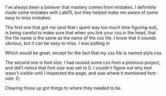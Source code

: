 I've always been a believer that mastery comes from mistakes. I definitely made some mistakes with Lab05, but they helped make me aware of some easy to miss mistakes.

The first one that got me (and that I spent way too much time figuring out), is being careful to make sure that when you link your css in the head, that the file name is the same as the name of the css file. I know that it sounds obvious, but it can be easy to miss.  I was putting in 

<link href="css/styles.css" type="text/css" rel="stylesheet" />

Which would be great, except for the fact that my css file is named style.css

<link href="css/style.css" type="text/css" rel="stylesheet" />

The second one is font size.  I had reused some css from a previous project, and did't notice that font size was set to 0. I couldn't figure out why text wasn't visible until I inspected the page, and saw where it mentioned font-size: 0;

Clearing those up got things to where they needed to be